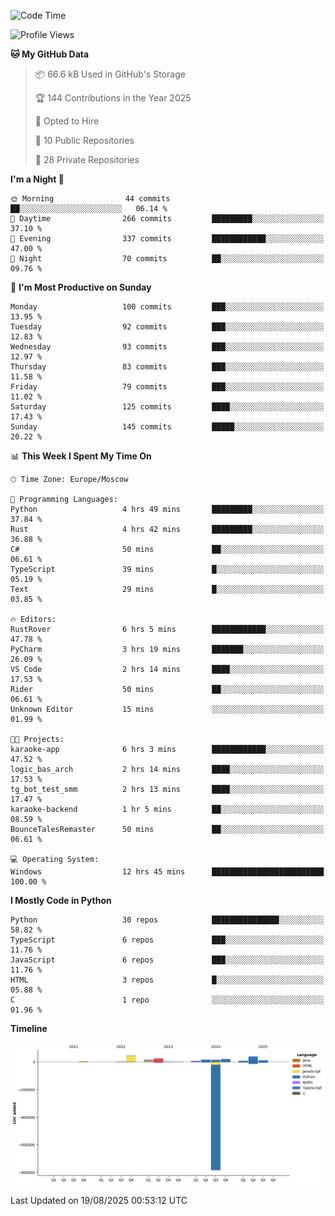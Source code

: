 <!--START_SECTION:waka-->
![Code Time](http://img.shields.io/badge/Code%20Time-793%20hrs%201%20min-blue)

![Profile Views](http://img.shields.io/badge/Profile%20Views-0-blue)

**🐱 My GitHub Data** 

> 📦 66.6 kB Used in GitHub's Storage 
 > 
> 🏆 144 Contributions in the Year 2025
 > 
> 💼 Opted to Hire
 > 
> 📜 10 Public Repositories 
 > 
> 🔑 28 Private Repositories 
 > 
**I'm a Night 🦉** 

```text
🌞 Morning                44 commits          ██░░░░░░░░░░░░░░░░░░░░░░░   06.14 % 
🌆 Daytime                266 commits         █████████░░░░░░░░░░░░░░░░   37.10 % 
🌃 Evening                337 commits         ████████████░░░░░░░░░░░░░   47.00 % 
🌙 Night                  70 commits          ██░░░░░░░░░░░░░░░░░░░░░░░   09.76 % 
```
📅 **I'm Most Productive on Sunday** 

```text
Monday                   100 commits         ███░░░░░░░░░░░░░░░░░░░░░░   13.95 % 
Tuesday                  92 commits          ███░░░░░░░░░░░░░░░░░░░░░░   12.83 % 
Wednesday                93 commits          ███░░░░░░░░░░░░░░░░░░░░░░   12.97 % 
Thursday                 83 commits          ███░░░░░░░░░░░░░░░░░░░░░░   11.58 % 
Friday                   79 commits          ███░░░░░░░░░░░░░░░░░░░░░░   11.02 % 
Saturday                 125 commits         ████░░░░░░░░░░░░░░░░░░░░░   17.43 % 
Sunday                   145 commits         █████░░░░░░░░░░░░░░░░░░░░   20.22 % 
```


📊 **This Week I Spent My Time On** 

```text
🕑︎ Time Zone: Europe/Moscow

💬 Programming Languages: 
Python                   4 hrs 49 mins       █████████░░░░░░░░░░░░░░░░   37.84 % 
Rust                     4 hrs 42 mins       █████████░░░░░░░░░░░░░░░░   36.88 % 
C#                       50 mins             ██░░░░░░░░░░░░░░░░░░░░░░░   06.61 % 
TypeScript               39 mins             █░░░░░░░░░░░░░░░░░░░░░░░░   05.19 % 
Text                     29 mins             █░░░░░░░░░░░░░░░░░░░░░░░░   03.85 % 

🔥 Editors: 
RustRover                6 hrs 5 mins        ████████████░░░░░░░░░░░░░   47.78 % 
PyCharm                  3 hrs 19 mins       ███████░░░░░░░░░░░░░░░░░░   26.09 % 
VS Code                  2 hrs 14 mins       ████░░░░░░░░░░░░░░░░░░░░░   17.53 % 
Rider                    50 mins             ██░░░░░░░░░░░░░░░░░░░░░░░   06.61 % 
Unknown Editor           15 mins             ░░░░░░░░░░░░░░░░░░░░░░░░░   01.99 % 

🐱‍💻 Projects: 
karaoke-app              6 hrs 3 mins        ████████████░░░░░░░░░░░░░   47.52 % 
logic_bas_arch           2 hrs 14 mins       ████░░░░░░░░░░░░░░░░░░░░░   17.53 % 
tg_bot_test_smm          2 hrs 13 mins       ████░░░░░░░░░░░░░░░░░░░░░   17.47 % 
karaoke-backend          1 hr 5 mins         ██░░░░░░░░░░░░░░░░░░░░░░░   08.59 % 
BounceTalesRemaster      50 mins             ██░░░░░░░░░░░░░░░░░░░░░░░   06.61 % 

💻 Operating System: 
Windows                  12 hrs 45 mins      █████████████████████████   100.00 % 
```

**I Mostly Code in Python** 

```text
Python                   30 repos            ███████████████░░░░░░░░░░   58.82 % 
TypeScript               6 repos             ███░░░░░░░░░░░░░░░░░░░░░░   11.76 % 
JavaScript               6 repos             ███░░░░░░░░░░░░░░░░░░░░░░   11.76 % 
HTML                     3 repos             █░░░░░░░░░░░░░░░░░░░░░░░░   05.88 % 
C                        1 repo              ░░░░░░░░░░░░░░░░░░░░░░░░░   01.96 % 
```



**Timeline**

![Lines of Code chart](https://raw.githubusercontent.com/adlemx/adlemx/main/assets/bar_graph.png)


 Last Updated on 19/08/2025 00:53:12 UTC
<!--END_SECTION:waka-->
